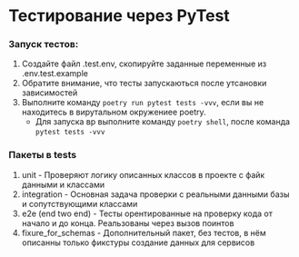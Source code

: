 # Тестирование через PyTest


### Запуск тестов:

1) Создайте файл .test.env, скопируйте заданные переменные из .env.test.example
2) Обратите внимание, что тесты запускаються после утсановки зависимостей
3) Выполните команду ```poetry run pytest tests -vvv```, если вы не находитесь в вирутальном окружениее poetry.
    * Для запуска вр выполните команду ```poetry shell```, после команда ```pytest tests -vvv```


### Пакеты в tests

1) unit - Проверяют логику описанных классов в проекте с файк данными и классами
2) integration - Основная задача проверки с реальными данными базы и сопутствующими классами
3) e2e (end two end) - Тесты орентированные на проверку кода от начало и до конца. Реальзованы через вызов поинтов
4) fixure_for_schemas - Дополнительный пакет, без тестов, в нём описанны только фикстуры создание данных для сервисов